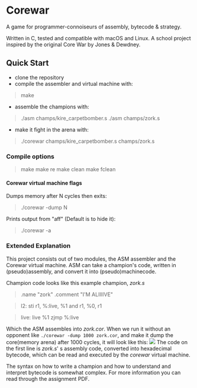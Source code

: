 # Corewar
A game for programmer-connoiseurs of assembly, bytecode & strategy.

Written in C, tested and compatible with macOS and Linux.
A school project inspired by the original Core War by Jones & Dewdney.

## Quick Start
- clone the repository
- compile the assembler and virtual machine with:
>make 
- assemble the champions with:
>./asm champs/kire_carpetbomber.s
>./asm champs/zork.s
- make it fight in the arena with:
>./corewar champs/kire_carpetbomber.s champs/zork.s

### Compile options
>make
>make re
>make clean
>make fclean

#### Corewar virtual machine flags
Dumps memory after N cycles then exits:
>./corewar -dump N

Prints output from "aff" (Default is to hide it):
>./corewar -a

### Extended Explanation
This project consists out of two modules, the ASM assembler and the Corewar virtual machine. ASM can take a champion's code, written in (pseudo)assembly, and convert it into (pseudo)machinecode.

Champion code looks like this example champion, *zork.s*
>.name "zork"
.comment "I'M ALIIIIVE"

>l2:		sti r1, %:live, %1
		and r1, %0, r1

>live:	live %1
		zjmp %:live

Which the ASM assembles into *zork.cor*.
When we run it without an opponent like `./corewar -dump 1000 zork.cor`,
and make it dump the core(memory arena) after 1000 cycles,
it will look like this:
![](https://i.imgur.com/UOJW6ot.png)
The code on the first line is *zork.s*' s assembly code,
converted into hexadecimal bytecode,
which can be read and executed by the *corewar* virtual machine.

The syntax on how to write a champion and how to understand and interpret bytecode is somewhat complex. For more information you can read through the assignment PDF.